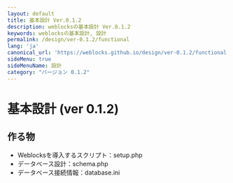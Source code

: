 ```yaml
---
layout: default
title: 基本設計 Ver.0.1.2
description: weblocksの基本設計 Ver.0.1.2
keywords: weblocksの基本設計, 設計
permalink: /design/ver-0.1.2/functional
lang: 'ja'
canonical_url: 'https://weblocks.github.io/design/ver-0.1.2/functional'
sideMenu: true
sideMenuName: 設計
category: "バージョン 0.1.2"
---
```

<div class="container-fluid">
  <div class="row">
    <div class="col">
      <h1>基本設計 (ver 0.1.2)</h1>
    </div>
  </div>
  <div class="row">
    <div class="col-12">
      <h2>作る物</h2>
      <p>
        <ul>
          <li>Weblocksを導入するスクリプト：setup.php</li>
          <li>データベース設計：schema.php</li>
          <li>データベース接続情報：database.ini</li>
        </ul>
      </p>
    </div>
  </div>
</div>
